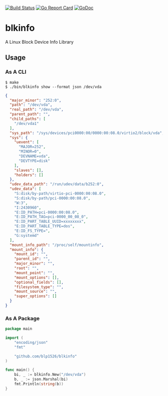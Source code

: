 [![Build Status](https://travis-ci.org/blp1526/blkinfo.svg?branch=master)](https://travis-ci.org/blp1526/blkinfo)
[![Go Report Card](https://goreportcard.com/badge/github.com/blp1526/blkinfo)](https://goreportcard.com/report/github.com/blp1526/blkinfo)
[![GoDoc](https://godoc.org/github.com/blp1526/blkinfo?status.svg)](https://godoc.org/github.com/blp1526/blkinfo)

# blkinfo

A Linux Block Device Info Library

## Usage

### As A CLI

```
$ make
$ ./bin/blkinfo show --format json /dev/vda
```

```json
{
  "major_minor": "252:0",
  "path": "/dev/vda",
  "real_path": "/dev/vda",
  "parent_path": "",
  "child_paths": [
    "/dev/vda1"
  ],
  "sys_path": "/sys/devices/pci0000:00/0000:00:08.0/virtio2/block/vda",
  "sys": {
    "uevent": [
      "MAJOR=252",
      "MINOR=0",
      "DEVNAME=vda",
      "DEVTYPE=disk"
    ],
    "slaves": [],
    "holders": []
  },
  "udev_data_path": "/run/udev/data/b252:0",
  "udev_data": [
    "S:disk/by-path/virtio-pci-0000:00:08.0",
    "S:disk/by-path/pci-0000:00:08.0",
    "W:3",
    "I:2430960",
    "E:ID_PATH=pci-0000:00:08.0",
    "E:ID_PATH_TAG=pci-0000_00_08_0",
    "E:ID_PART_TABLE_UUID=xxxxxxxx",
    "E:ID_PART_TABLE_TYPE=dos",
    "E:ID_FS_TYPE=",
    "G:systemd"
  ],
  "mount_info_path": "/proc/self/mountinfo",
  "mount_info": {
    "mount_id": "",
    "parent_id": "",
    "major_minor": "",
    "root": "",
    "mount_point": "",
    "mount_options": [],
    "optional_fields": [],
    "filesystem_type": "",
    "mount_source": "",
    "super_options": []
  }
}
```

### As A Package

```go
package main

import (
	"encoding/json"
	"fmt"

	"github.com/blp1526/blkinfo"
)

func main() {
	bi, _ := blkinfo.New("/dev/vda")
	b, _ := json.Marshal(bi)
	fmt.Println(string(b))
}
```
